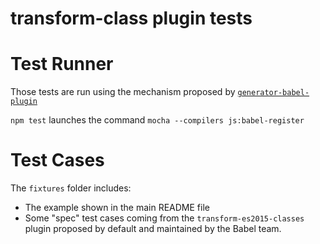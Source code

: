 # transform-class plugin tests

# Test Runner

Those tests are run using the mechanism proposed by [`generator-babel-plugin`](https://github.com/thejameskyle/generator-babel-plugin)

`npm test` launches the command `mocha --compilers js:babel-register`

# Test Cases

The `fixtures` folder includes:

* The example shown in the main README file
* Some "spec" test cases coming from the `transform-es2015-classes` plugin proposed by default and maintained by the Babel team.
